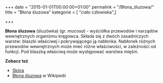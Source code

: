 +++
date = "2015-01-01T00:00:00+01:00"
permalink = "/Błona_śluzowa/"
title = "Błona śluzowa"
kategorie = [ "ciało człowieka",]

+++

**Błona śluzowa** (śluzówka) (gr. *mucosa*) - wyściółka przewodów i narządów wewnętrznych organizmu kręgowca. Składa się z dwóch zasadniczych warstw: blaszki właściwej i pokrywającego ją nabłonka. Nabłonek różnych przewodów wewnętrznych może mieć różne właściwości, w zależności od funkcji. Pod blaszką właściwą może występować warstwa mięśni.

**Zobacz też**

-   [Skóra](/atopedia/Skóra "wikilink")
-   [Błona śluzowa](/atopedia/wikipedia:Błona_śluzowa "wikilink") w Wikipedii
